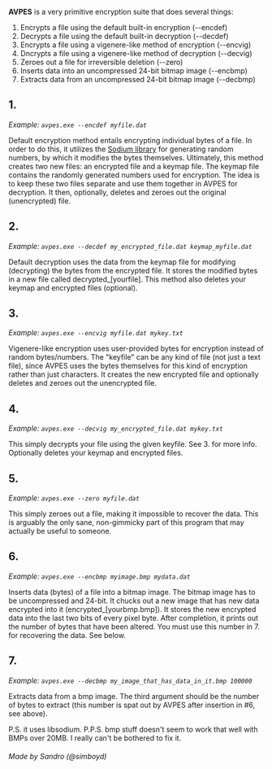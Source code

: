 **AVPES** is a very primitive encryption suite that does several things:

1. Encrypts a file using the default built-in encryption                 (--encdef)
2. Decrypts a file using the default built-in decryption                 (--decdef)
3. Encrypts a file using a vigenere-like method of encryption            (--encvig)
4. Dncrypts a file using a vigenere-like method of decryption            (--decvig)
5. Zeroes out a file for irreversible deletion                           (--zero) 
6. Inserts data into an uncompressed 24-bit bitmap image                 (--encbmp)
7. Extracts data from an uncompressed 24-bit bitmap image                (--decbmp)

## 1.
*Example: `avpes.exe --encdef myfile.dat`*

Default encryption method entails encrypting individual bytes of a file. In order to do this, it utilizes the [Sodium library](https://libsodium.org) for generating random numbers, by which it modifies the bytes themselves. Ultimately, this method creates two new files: an encrypted file and a keymap file. The keymap file contains the randomly generated numbers used for encryption. The idea is to keep these two files separate and use them together in AVPES for decryption. It then, optionally, deletes and zeroes out the original (unencrypted) file.

## 2. 
*Example: `avpes.exe --decdef my_encrypted_file.dat keymap_myfile.dat`*

Default decryption uses the data from the keymap file for modifying (decrypting) the bytes from the encrypted file. It stores the modified bytes in a new file called decrypted_[yourfile]. This method also deletes your keymap and encrypted files (optional).

## 3. 
*Example: `avpes.exe --encvig myfile.dat mykey.txt`*

Vigenere-like encryption uses user-provided bytes for encryption instead of random bytes/numbers. The "keyfile" can be any kind of file (not just a text file), since AVPES uses the bytes themselves for this kind of encryption rather than just characters. It creates the new encrypted file and optionally deletes and zeroes out the unencrypted file.

## 4.
*Example: `avpes.exe --decvig my_encrypted_file.dat mykey.txt`*

This simply decrypts your file using the given keyfile. See 3. for more info. Optionally deletes your keymap and encrypted files.

## 5.
*Example: `avpes.exe --zero myfile.dat`*

This simply zeroes out a file, making it impossible to recover the data. This is arguably the only sane, non-gimmicky part of this program that may actually be useful to someone.

## 6.
*Example: `avpes.exe --encbmp myimage.bmp mydata.dat`*

Inserts data (bytes) of a file into a bitmap image. The bitmap image has to be uncompressed and 24-bit. It chucks out a new image that has new data encrypted into it (encrypted_[yourbmp.bmp]). It stores the new encrypted data into the last two bits of every pixel byte. After completion, it prints out the number of bytes that have been altered. You must use this number in 7. for recovering the data. See below.

## 7.
*Example: `avpes.exe --decbmp my_image_that_has_data_in_it.bmp 100000`*

Extracts data from a bmp image. The third argument should be the number of bytes to extract (this number is spat out by AVPES after insertion in #6, see above).


P.S. it uses libsodium.
P.P.S. bmp stuff doesn't seem to work that well with BMPs over 20MB. I really can't be bothered to fix it.

###### Made by Sandro (@simboyd)
